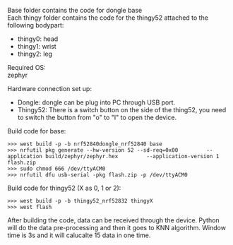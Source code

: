Base folder contains the code for dongle base\
Each thingy folder contains the code for the thingy52 attached to the following bodypart:
* thingy0: head
* thingy1: wrist
* thingy2: leg

Required OS:\
zephyr

Hardware connection set up:
* Dongle: dongle can be plug into PC through USB port.
* Thingy52: There is a switch button on the side of the thing52, you need to switch the button from "o" to "I" to open the device.

Build code for base:
```
>>> west build -p -b nrf52840dongle_nrf52840 base
>>> nrfutil pkg generate --hw-version 52 --sd-req=0x00         --application build/zephyr/zephyr.hex         --application-version 1 flash.zip
>>> sudo chmod 666 /dev/ttyACM0
>>> nrfutil dfu usb-serial -pkg flash.zip -p /dev/ttyACM0
```

Build code for thingy52 (X as 0, 1 or 2):
```
>>> west build -p -b thingy52_nrf52832 thingyX
>>> west flash
```

After building the code, data can be received through the device. Python will do the data pre-processing and then it goes to KNN algorithm. Window time is 3s and it will calucalte 15 data in one time.



